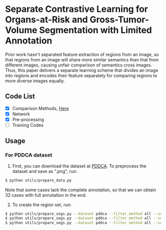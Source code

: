 # Separate Contrastive Learning for Organs-at-Risk and Gross-Tumor-Volume Segmentation with Limited Annotation

Prior work hasn't separated feature extraction of regions from an image, so that regions from an image will share more similar semantics than that from different images, causing unfair comparison of semantics cross images. Thus, this paper delivers a separate learning scheme that divides an image into regions and encodes their feature separately for comparing regions to more diverse images equally.

## Code List

- [x] Comparison Methods, [Here](https://github.com/jcwang123/AwesomeContrastiveLearning)
- [x] Network
- [x] Pre-processing
- [ ] Training Codes

## Usage

### For PDDCA dataset

1. First, you can download the dataset at [PDDCA](https://www.imagenglab.com/newsite/pddca/). To preprocess the dataset and save as ".png", run:

```bash
$ python utils/prepare_data.py
```

Note that some cases lack the complete annotation, so that we can obtain 32 cases with full annotation in the end.

2. To create the region set, run:

```bash
$ python utils/prepare_segs.py --dataset pddca --filter_method all --seg_method fb --min_size 400
$ python utils/prepare_segs.py --dataset pddca --filter_method all --seg_method slic --n_segments 32
$ python utils/prepare_segs.py --dataset pddca --filter_method all --seg_method slice --n_segments 32
```
